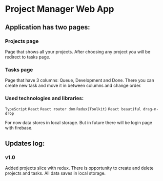 # Project Manager Web App

## Application has two pages:

### Projects page

Page that shows all your projects. After choosing any project you will be redirect to tasks page.

### Tasks page

Page that have 3 columns: Queue, Development and Done. There you can create new task and move it in between columns and change order.

### Used technologies and libraries:

`TypeScript`
`React`
`React router dom`
`Redux(Toolkit)`
`React beautiful drag-n-drop`

For now data stores in local storage. But in future there will be login page with firebase.

## Updates log:

### v1.0

Added projects slice with redux. There is opportunity to create and delete projects and tasks. All data saves in local storage.
